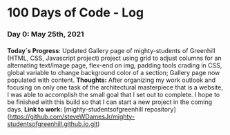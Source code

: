 # 100 Days of Code - Log
### Day 0: May 25th, 2021 
####
**Today´s Progress**: Updated Gallery page of mighty-students of Greenhill (HTML, CSS, Javascript project) project using grid to adjust columns for an alternating text/image page, flex-end on img, padding tools crading in CSS, global variable to change background color of a section; Gallery page now populated with content.
**Thoughts:** After organizing my work outlook and focusing on only one task of the architectural masterpiece that is a website, I was able to accomplish the small goal that I set out to complete. I hope to be finished with this build so that I can start a new project in the coming days.
**Link to work:** [mighty-studentsofgreenhill repository] (https://github.com/steveWDamesJr/mighty-studentsofgreenhill.github.io.git)
